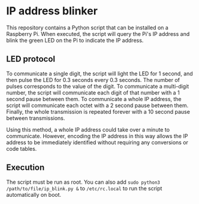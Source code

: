 # IP address blinker

This repository contains a Python script that can be installed on a Raspberry Pi.
When executed, the script will query the Pi's IP address and blink the green LED
on the Pi to indicate the IP address.

## LED protocol

To communicate a single digit, the script will light the LED for 1 second, and then
pulse the LED for 0.3 seconds every 0.3 seconds. The number of pulses corresponds
to the value of the digit. To communicate a multi-digit number, the script will
communicate each digit of that number with a 1 second pause between them. To
communicate a whole IP address, the script will communicate each octet with a 2
second pause between them. Finally, the whole transmission is repeated forever
with a 10 second pause between transmissions.

Using this method, a whole IP address could take over a minute to communicate.
However, encoding the IP address in this way allows the IP address to be 
immediately identified without requiring any conversions or code tables.

## Execution
The script must be run as root. You can also add 
`sudo python3 /path/to/file/ip_blink.py &` to `/etc/rc.local` to run the 
script automatically on boot.
